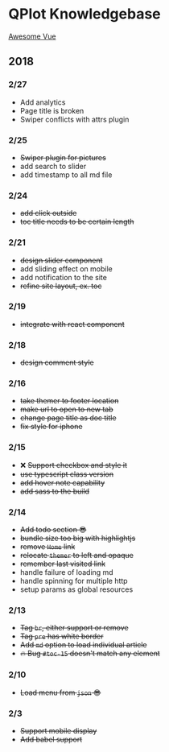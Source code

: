 # QPlot Knowledgebase

[Awesome Vue](https://github.com/vuejs/awesome-vue)

## 2018

### 2/27
- Add analytics
- Page title is broken
- Swiper conflicts with attrs plugin

### 2/25
- ~~Swiper plugin for pictures~~
- add search to slider
- add timestamp to all md file

### 2/24
- ~~add click outside~~
- ~~toc title needs to be certain length~~

### 2/21
- ~~design slider component~~
- add sliding effect on mobile
- add notification to the site
- ~~refine site layout, ex. toc~~

### 2/19
- ~~integrate with react component~~

### 2/18
- ~~design comment style~~

### 2/16
- ~~take themer to footer location~~
- ~~make url to open to new tab~~
- ~~change page title as doc title~~
- ~~fix style for iphone~~

### 2/15
- :x: ~~Support checkbox and style it~~
- ~~use typescript class version~~
- ~~add hover note capability~~
- ~~add sass to the build~~

### 2/14
- ~~Add todo section :sunglasses:~~
- ~~bundle size too big with highlightjs~~
- ~~remove `Home` link~~
- ~~relocate `themer` to left and opaque~~
- ~~remember last visited link~~
- handle failure of loading md
- handle spinning for multiple http
- setup params as global resources

### 2/13
- ~~Tag `br`, either support or remove~~
- ~~Tag `pre` has white border~~
- ~~Add `md` option to load individual article~~
- ~~:fire: Bug `#toc-15` doesn't match any element~~

### 2/10
- ~~Load menu from `json` :sunglasses:~~

### 2/3
- ~~Support mobile display~~
- ~~Add babel support~~


